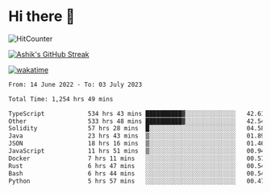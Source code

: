 # Hi there 👋

![HitCounter](https://hits.seeyoufarm.com/api/count/incr/badge.svg?url=https%3A%2F%2Fgithub.com%2Fashrhmn1212%2Fhit-counter)

<!-- ![Contribution Graph](https://github-readme-activity-graph.cyclic.app/graph?username=ashrhmn) -->


<!-- [![Top Langs](https://github-readme-stats.vercel.app/api/top-langs/?username=ashrhmn&layout=compact&theme=synthwave&langs_count=10&card_width=445)](https://github.com/anuraghazra/github-readme-stats) -->

[![Ashik's GitHub Streak](https://github-readme-streak-stats.herokuapp.com/?user=ashrhmn&theme=blood&fire=DD7F1C&background=151515&dates=9f9f9f&border=DD2727)](https://git.io/streak-stats)

<!-- ![Ashik's GitHub stats](https://github-readme-stats.vercel.app/api/?username=ashrhmn&show_icons=true&title_color=fff&icon_color=79ff97&text_color=9f9f9f&bg_color=151515) -->

[![wakatime](https://wakatime.com/badge/user/3df86613-ba63-4631-8e65-0ff18e7becad.svg)](https://wakatime.com/@3df86613-ba63-4631-8e65-0ff18e7becad)

<!--START_SECTION:waka-->

```txt
From: 14 June 2022 - To: 03 July 2023

Total Time: 1,254 hrs 49 mins

TypeScript            534 hrs 43 mins ██████████▓░░░░░░░░░░░░░░   42.61 %
Other                 533 hrs 48 mins ██████████▓░░░░░░░░░░░░░░   42.54 %
Solidity              57 hrs 28 mins  █░░░░░░░░░░░░░░░░░░░░░░░░   04.58 %
Java                  23 hrs 43 mins  ▒░░░░░░░░░░░░░░░░░░░░░░░░   01.89 %
JSON                  18 hrs 16 mins  ▒░░░░░░░░░░░░░░░░░░░░░░░░   01.46 %
JavaScript            11 hrs 51 mins  ▒░░░░░░░░░░░░░░░░░░░░░░░░   00.94 %
Docker                7 hrs 11 mins   ░░░░░░░░░░░░░░░░░░░░░░░░░   00.57 %
Rust                  6 hrs 47 mins   ░░░░░░░░░░░░░░░░░░░░░░░░░   00.54 %
Bash                  6 hrs 44 mins   ░░░░░░░░░░░░░░░░░░░░░░░░░   00.54 %
Python                5 hrs 57 mins   ░░░░░░░░░░░░░░░░░░░░░░░░░   00.47 %
```

<!--END_SECTION:waka-->


<!--### Most Used Languages
<img src="https://wakatime.com/share/@ashrhmn/24ecb986-5bf8-4607-af7f-0aab08908d8c.png" />

### Favourite Tools
<img src="https://wakatime.com/share/@ashrhmn/f4e08015-f3bc-460a-9228-95a3ba11c604.png" />-->
